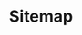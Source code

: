 --- 
title: "Sitemap"
ogTitle: "Patient Advocacy Suite | Healthcare Advocate Services | Unblock Health | Sitemap"
ogDescription: "The first-in-class comprehensive digital healthcare suite of patient advocacy tools for patients and consumers who are determined to be empowered in their health care journey. Unblock Health is revolutionizing patient autonomy and healthcare consumerism."
ogImage: "/images/about/contentslider-1.jpg"
---